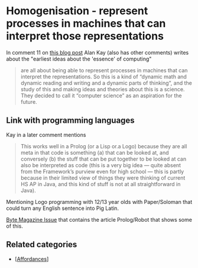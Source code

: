 # Homogenisation - represent processes in machines that can interpret those representations

In comment 11 on [this blog post](https://computinged.wordpress.com/2019/01/21/standards-are-limiting-and-long-lasting-alan-kay-was-right/) Alan Kay (also has other comments) writes about the "earliest ideas about the 'essence' of computing"
> are all about being able to represent processes in machines that can interpret the representations. So this is a kind of “dynamic math and dynamic reading and writing and a dynamic parts of thinking“, and the study of this and making ideas and theories about this is a science. They decided to call it “computer science” as an aspiration for the future.

## Link with programming languages

Kay in a later comment mentions
> This works well in a Prolog (or a Lisp or.a Logo) because they are all meta in that code is something (a) that can be looked at, and conversely (b) the stuff that can be put together to be looked at can also be interpreted as code (this is a very big idea — quite absent from the Framework’s purview even for high school — this is partly because in their limited view of things they were thinking of current HS AP in Java, and this kind of stuff is not at all straightforward in Java).

Mentioning Logo programming with 12/13 year olds with Paper/Soloman that could turn any English sentence into Pig Latin.

[Byte Magazine Issue](https://archive.org/details/byte-magazine-1981-11) that contains the article Prolog/Robot that shows some of this.

## Related categories

- [[Affordances]]

[//begin]: # "Autogenerated link references for markdown compatibility"
[Affordances]: ../Affordances "Affordances"
[//end]: # "Autogenerated link references"
